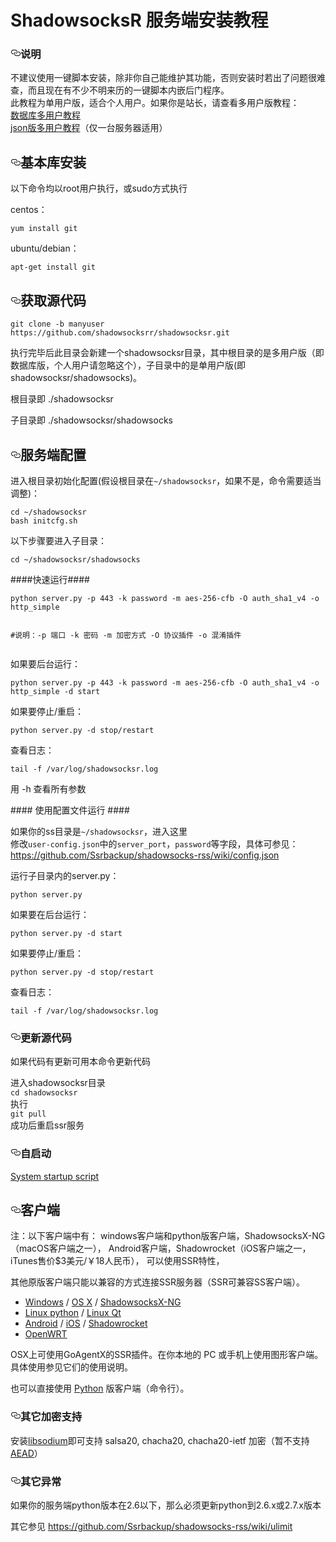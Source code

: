  <h1>ShadowsocksR 服务端安装教程</h1>
<h3>
<a id="user-content-说明" class="anchor" href="#%E8%AF%B4%E6%98%8E" aria-hidden="true"><svg aria-hidden="true" class="octicon octicon-link" height="16" version="1.1" viewbox="0 0 16 16" width="16"><path fill-rule="evenodd" d="M4 9h1v1H4c-1.5 0-3-1.69-3-3.5S2.55 3 4 3h4c1.45 0 3 1.69 3 3.5 0 1.41-.91 2.72-2 3.25V8.59c.58-.45 1-1.27 1-2.09C10 5.22 8.98 4 8 4H4c-.98 0-2 1.22-2 2.5S3 9 4 9zm9-3h-1v1h1c1 0 2 1.22 2 2.5S13.98 12 13 12H9c-.98 0-2-1.22-2-2.5 0-.83.42-1.64 1-2.09V6.25c-1.09.53-2 1.84-2 3.25C6 11.31 7.55 13 9 13h4c1.45 0 3-1.69 3-3.5S14.5 6 13 6z"></path></svg></a>说明</h3>
<p>不建议使用一键脚本安装，除非你自己能维护其功能，否则安装时若出了问题很难查，而且现在有不少不明来历的一键脚本内嵌后门程序。<br>
此教程为单用户版，适合个人用户。如果你是站长，请查看多用户版教程：<br>
<a href="https://github.com/Ssrbackup/shadowsocks-rss/wiki/Server-Setup(manyuser-with-mysql)">数据库多用户教程</a><br>
<a href="https://github.com/Ssrbackup/shadowsocks-rss/wiki/Server-Setup(manyuser-with-mudbjson)">json版多用户教程</a>（仅一台服务器适用）</p>
<h2>
<a id="user-content-基本库安装" class="anchor" href="#%E5%9F%BA%E6%9C%AC%E5%BA%93%E5%AE%89%E8%A3%85" aria-hidden="true"><svg aria-hidden="true" class="octicon octicon-link" height="16" version="1.1" viewbox="0 0 16 16" width="16"><path fill-rule="evenodd" d="M4 9h1v1H4c-1.5 0-3-1.69-3-3.5S2.55 3 4 3h4c1.45 0 3 1.69 3 3.5 0 1.41-.91 2.72-2 3.25V8.59c.58-.45 1-1.27 1-2.09C10 5.22 8.98 4 8 4H4c-.98 0-2 1.22-2 2.5S3 9 4 9zm9-3h-1v1h1c1 0 2 1.22 2 2.5S13.98 12 13 12H9c-.98 0-2-1.22-2-2.5 0-.83.42-1.64 1-2.09V6.25c-1.09.53-2 1.84-2 3.25C6 11.31 7.55 13 9 13h4c1.45 0 3-1.69 3-3.5S14.5 6 13 6z"></path></svg></a>基本库安装</h2>
<p>以下命令均以root用户执行，或sudo方式执行</p>
<p>centos：</p>
<pre><code>yum install git
</code></pre>
<p>ubuntu/debian：</p>
<pre><code>apt-get install git
</code></pre>
<h2>
<a id="user-content-获取源代码" class="anchor" href="#%E8%8E%B7%E5%8F%96%E6%BA%90%E4%BB%A3%E7%A0%81" aria-hidden="true"><svg aria-hidden="true" class="octicon octicon-link" height="16" version="1.1" viewbox="0 0 16 16" width="16"><path fill-rule="evenodd" d="M4 9h1v1H4c-1.5 0-3-1.69-3-3.5S2.55 3 4 3h4c1.45 0 3 1.69 3 3.5 0 1.41-.91 2.72-2 3.25V8.59c.58-.45 1-1.27 1-2.09C10 5.22 8.98 4 8 4H4c-.98 0-2 1.22-2 2.5S3 9 4 9zm9-3h-1v1h1c1 0 2 1.22 2 2.5S13.98 12 13 12H9c-.98 0-2-1.22-2-2.5 0-.83.42-1.64 1-2.09V6.25c-1.09.53-2 1.84-2 3.25C6 11.31 7.55 13 9 13h4c1.45 0 3-1.69 3-3.5S14.5 6 13 6z"></path></svg></a>获取源代码</h2>
<p><code>git clone -b manyuser https://github.com/shadowsocksrr/shadowsocksr.git</code></p>
<p>执行完毕后此目录会新建一个shadowsocksr目录，其中根目录的是多用户版（即数据库版，个人用户请忽略这个），子目录中的是单用户版(即shadowsocksr/shadowsocks)。</p>
<p>根目录即 ./shadowsocksr</p>
<p>子目录即 ./shadowsocksr/shadowsocks</p>
<h2>
<a id="user-content-服务端配置" class="anchor" href="#%E6%9C%8D%E5%8A%A1%E7%AB%AF%E9%85%8D%E7%BD%AE" aria-hidden="true"><svg aria-hidden="true" class="octicon octicon-link" height="16" version="1.1" viewbox="0 0 16 16" width="16"><path fill-rule="evenodd" d="M4 9h1v1H4c-1.5 0-3-1.69-3-3.5S2.55 3 4 3h4c1.45 0 3 1.69 3 3.5 0 1.41-.91 2.72-2 3.25V8.59c.58-.45 1-1.27 1-2.09C10 5.22 8.98 4 8 4H4c-.98 0-2 1.22-2 2.5S3 9 4 9zm9-3h-1v1h1c1 0 2 1.22 2 2.5S13.98 12 13 12H9c-.98 0-2-1.22-2-2.5 0-.83.42-1.64 1-2.09V6.25c-1.09.53-2 1.84-2 3.25C6 11.31 7.55 13 9 13h4c1.45 0 3-1.69 3-3.5S14.5 6 13 6z"></path></svg></a>服务端配置</h2>
<p>进入根目录初始化配置(假设根目录在<code>~/shadowsocksr</code>，如果不是，命令需要适当调整)：</p>
<pre><code>cd ~/shadowsocksr
bash initcfg.sh
</code></pre>
<p>以下步骤要进入子目录：</p>
<pre><code>cd ~/shadowsocksr/shadowsocks
</code></pre>
<p>####快速运行####</p>
<pre><code>python server.py -p 443 -k password -m aes-256-cfb -O auth_sha1_v4 -o http_simple

#说明：-p 端口 -k 密码  -m 加密方式 -O 协议插件 -o 混淆插件
</code></pre>
<p>如果要后台运行：</p>
<pre><code>python server.py -p 443 -k password -m aes-256-cfb -O auth_sha1_v4 -o http_simple -d start
</code></pre>
<p>如果要停止/重启：</p>
<pre><code>python server.py -d stop/restart
</code></pre>
<p>查看日志：</p>
<pre><code>tail -f /var/log/shadowsocksr.log
</code></pre>
<p>用 -h 查看所有参数</p>
<p>#### 使用配置文件运行 ####</p>
<p>如果你的ss目录是<code>~/shadowsocksr</code>，进入这里<br>
修改<code>user-config.json</code>中的<code>server_port</code>，<code>password</code>等字段，具体可参见：<br>
<a href="https://github.com/Ssrbackup/shadowsocks-rss/wiki/config.json">https://github.com/Ssrbackup/shadowsocks-rss/wiki/config.json</a></p>
<p>运行子目录内的server.py：</p>
<pre><code>python server.py
</code></pre>
<p>如果要在后台运行：</p>
<pre><code>python server.py -d start
</code></pre>
<p>如果要停止/重启：</p>
<pre><code>python server.py -d stop/restart
</code></pre>
<p>查看日志：</p>
<pre><code>tail -f /var/log/shadowsocksr.log
</code></pre>
<h3>
<a id="user-content-更新源代码" class="anchor" href="#%E6%9B%B4%E6%96%B0%E6%BA%90%E4%BB%A3%E7%A0%81" aria-hidden="true"><svg aria-hidden="true" class="octicon octicon-link" height="16" version="1.1" viewbox="0 0 16 16" width="16"><path fill-rule="evenodd" d="M4 9h1v1H4c-1.5 0-3-1.69-3-3.5S2.55 3 4 3h4c1.45 0 3 1.69 3 3.5 0 1.41-.91 2.72-2 3.25V8.59c.58-.45 1-1.27 1-2.09C10 5.22 8.98 4 8 4H4c-.98 0-2 1.22-2 2.5S3 9 4 9zm9-3h-1v1h1c1 0 2 1.22 2 2.5S13.98 12 13 12H9c-.98 0-2-1.22-2-2.5 0-.83.42-1.64 1-2.09V6.25c-1.09.53-2 1.84-2 3.25C6 11.31 7.55 13 9 13h4c1.45 0 3-1.69 3-3.5S14.5 6 13 6z"></path></svg></a>更新源代码</h3>
<p>如果代码有更新可用本命令更新代码</p>
<p>进入shadowsocksr目录<br>
<code>cd shadowsocksr</code><br>
执行<br>
<code>git pull</code><br>
成功后重启ssr服务</p>
<h3>
<a id="user-content-自启动" class="anchor" href="#%E8%87%AA%E5%90%AF%E5%8A%A8" aria-hidden="true"><svg aria-hidden="true" class="octicon octicon-link" height="16" version="1.1" viewbox="0 0 16 16" width="16"><path fill-rule="evenodd" d="M4 9h1v1H4c-1.5 0-3-1.69-3-3.5S2.55 3 4 3h4c1.45 0 3 1.69 3 3.5 0 1.41-.91 2.72-2 3.25V8.59c.58-.45 1-1.27 1-2.09C10 5.22 8.98 4 8 4H4c-.98 0-2 1.22-2 2.5S3 9 4 9zm9-3h-1v1h1c1 0 2 1.22 2 2.5S13.98 12 13 12H9c-.98 0-2-1.22-2-2.5 0-.83.42-1.64 1-2.09V6.25c-1.09.53-2 1.84-2 3.25C6 11.31 7.55 13 9 13h4c1.45 0 3-1.69 3-3.5S14.5 6 13 6z"></path></svg></a>自启动</h3>
<p><a href="https://github.com/Ssrbackup/shadowsocks-rss/wiki/System-startup-script">System startup script</a></p>
<h2>
<a id="user-content-客户端" class="anchor" href="#%E5%AE%A2%E6%88%B7%E7%AB%AF" aria-hidden="true"><svg aria-hidden="true" class="octicon octicon-link" height="16" version="1.1" viewbox="0 0 16 16" width="16"><path fill-rule="evenodd" d="M4 9h1v1H4c-1.5 0-3-1.69-3-3.5S2.55 3 4 3h4c1.45 0 3 1.69 3 3.5 0 1.41-.91 2.72-2 3.25V8.59c.58-.45 1-1.27 1-2.09C10 5.22 8.98 4 8 4H4c-.98 0-2 1.22-2 2.5S3 9 4 9zm9-3h-1v1h1c1 0 2 1.22 2 2.5S13.98 12 13 12H9c-.98 0-2-1.22-2-2.5 0-.83.42-1.64 1-2.09V6.25c-1.09.53-2 1.84-2 3.25C6 11.31 7.55 13 9 13h4c1.45 0 3-1.69 3-3.5S14.5 6 13 6z"></path></svg></a>客户端</h2>
<p>注：以下客户端中有：
windows客户端和python版客户端，ShadowsocksX-NG（macOS客户端之一），
Android客户端，Shadowrocket（iOS客户端之一，iTunes售价$3美元/￥18人民币），
可以使用SSR特性，</p>
<p>其他原版客户端只能以兼容的方式连接SSR服务器（SSR可兼容SS客户端）。</p>
<ul>
<li>
<a href="https://github.com/shadowsocksrr/shadowsocksr-csharp">Windows</a> / <a href="https://github.com/shadowsocks/shadowsocks-iOS/wiki/Shadowsocks-for-OSX-Help">OS X</a> / <a href="https://github.com/yichengchen/ShadowsocksX-R">ShadowsocksX-NG</a>
</li>
<li>
<a href="https://github.com/shadowsocksrr/shadowsocksr">Linux python</a> / <a href="https://github.com/librehat/shadowsocks-qt5">Linux Qt</a>
</li>
<li>
<a href="https://github.com/shadowsocksrr/shadowsocksr-android">Android</a> / <a href="https://github.com/shadowsocks/shadowsocks-iOS/wiki/Help">iOS</a> / <a href="https://itunes.apple.com/us/app/shadowrocket/id932747118">Shadowrocket</a>
</li>
<li><a href="https://github.com/shadowsocks/openwrt-shadowsocks">OpenWRT</a></li>
</ul>
<p>OSX上可使用GoAgentX的SSR插件。在你本地的 PC 或手机上使用图形客户端。具体使用参见它们的使用说明。</p>
<p>也可以直接使用 <a href="https://github.com/Ssrbackup/shadowsocks-rss/wiki/Python-client-setup-(Mult-language)">Python</a> 版客户端（命令行）。</p>
<h3>
<a id="user-content-其它加密支持" class="anchor" href="#%E5%85%B6%E5%AE%83%E5%8A%A0%E5%AF%86%E6%94%AF%E6%8C%81" aria-hidden="true"><svg aria-hidden="true" class="octicon octicon-link" height="16" version="1.1" viewbox="0 0 16 16" width="16"><path fill-rule="evenodd" d="M4 9h1v1H4c-1.5 0-3-1.69-3-3.5S2.55 3 4 3h4c1.45 0 3 1.69 3 3.5 0 1.41-.91 2.72-2 3.25V8.59c.58-.45 1-1.27 1-2.09C10 5.22 8.98 4 8 4H4c-.98 0-2 1.22-2 2.5S3 9 4 9zm9-3h-1v1h1c1 0 2 1.22 2 2.5S13.98 12 13 12H9c-.98 0-2-1.22-2-2.5 0-.83.42-1.64 1-2.09V6.25c-1.09.53-2 1.84-2 3.25C6 11.31 7.55 13 9 13h4c1.45 0 3-1.69 3-3.5S14.5 6 13 6z"></path></svg></a>其它加密支持</h3>
<p>安装<a href="https://github.com/Ssrbackup/shadowsocks-rss/wiki/libsodium">libsodium</a>即可支持 salsa20, chacha20, chacha20-ietf 加密（暂不支持<a href="https://github.com/onelogin/aead">AEAD</a>）</p>
<h3>
<a id="user-content-其它异常" class="anchor" href="#%E5%85%B6%E5%AE%83%E5%BC%82%E5%B8%B8" aria-hidden="true"><svg aria-hidden="true" class="octicon octicon-link" height="16" version="1.1" viewbox="0 0 16 16" width="16"><path fill-rule="evenodd" d="M4 9h1v1H4c-1.5 0-3-1.69-3-3.5S2.55 3 4 3h4c1.45 0 3 1.69 3 3.5 0 1.41-.91 2.72-2 3.25V8.59c.58-.45 1-1.27 1-2.09C10 5.22 8.98 4 8 4H4c-.98 0-2 1.22-2 2.5S3 9 4 9zm9-3h-1v1h1c1 0 2 1.22 2 2.5S13.98 12 13 12H9c-.98 0-2-1.22-2-2.5 0-.83.42-1.64 1-2.09V6.25c-1.09.53-2 1.84-2 3.25C6 11.31 7.55 13 9 13h4c1.45 0 3-1.69 3-3.5S14.5 6 13 6z"></path></svg></a>其它异常</h3>
<p>如果你的服务端python版本在2.6以下，那么必须更新python到2.6.x或2.7.x版本</p>
<p>其它参见 <a href="https://github.com/Ssrbackup/shadowsocks-rss/wiki/ulimit">https://github.com/Ssrbackup/shadowsocks-rss/wiki/ulimit</a></p>
